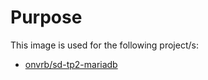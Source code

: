 # Purpose

This image is used for the following project/s:
 - [onvrb/sd-tp2-mariadb](https://github.com/onvrb/sd-tp2-mariadb)
